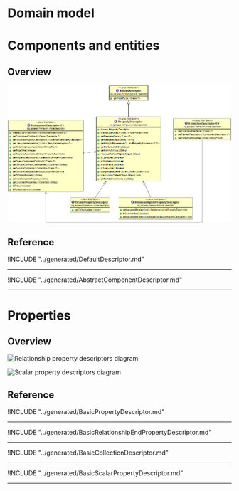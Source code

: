 # Domain model

<!-- toc -->

# Components and entities

## Overview

![Component descriptors diagram](../uml/component-descriptors.PNG)

## Reference

!INCLUDE "../generated/DefaultDescriptor.md"

---

!INCLUDE "../generated/AbstractComponentDescriptor.md"

---

# Properties

## Overview

![Relationship property descriptors
diagram](../uml/relation-property-descriptors.PNG)

![Scalar property descriptors
diagram](../uml/scalar-property-descriptors.PNG)

## Reference

!INCLUDE "../generated/BasicPropertyDescriptor.md"

---

!INCLUDE "../generated/BasicRelationshipEndPropertyDescriptor.md"

---

!INCLUDE "../generated/BasicCollectionDescriptor.md"

---

!INCLUDE "../generated/BasicScalarPropertyDescriptor.md"

---
